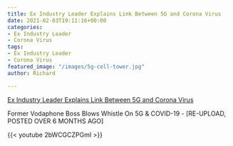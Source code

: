 ```yaml
---
title: Ex Industry Leader Explains Link Between 5G and Corona Virus
date: 2021-02-03T19:11:16+00:00
categories:
- Ex Industry Leader
- Corona Virus
tags:
- Ex Industry Leader
- Corona Virus
featured_image: "/images/5g-cell-tower.jpg"
author: Richard

---
```

[Ex Industry Leader Explains Link Between 5G and Corona Virus](https://lbry.tv/@MagicalHoof:b/Former-Vodaphone-Boss-Blows-Whistle-On-5G--amp--COVID-19----RE-UPLOAD,-POSTED-OVER-6-MONTHS-AGO-:6 "Ex Industry Leader Explains Link Between 5G and Corona Virus")

Former Vodaphone Boss Blows Whistle On 5G & COVID-19 - \[RE-UPLOAD, POSTED OVER 6 MONTHS AGO\]

{{< youtube 2bWCGCZPGmI >}}
